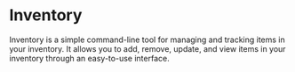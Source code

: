 # Inventory

Inventory is a simple command-line tool for managing and tracking items in your inventory. It allows you to add, remove, update, and view items in your inventory through an easy-to-use interface.